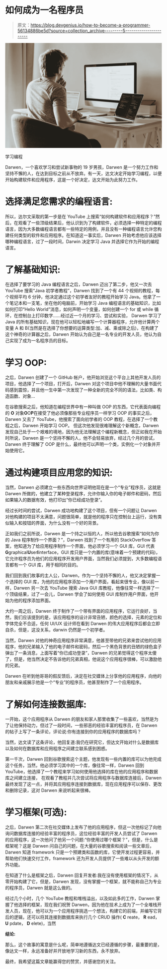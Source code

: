 # 如何成为一名程序员

> 原文：<https://blog.devgenius.io/how-to-become-a-programmer-56134886be5d?source=collection_archive---------5----------------------->

![](img/3aa04bf6e847d1fede19f14a316350f1.png)

学习编程

Darwen，一个喜欢学习和尝试新事物的 19 岁男孩，Darwen 是一个努力工作和坚持不懈的人，在达到目标之前从不放弃。有一天，达文决定开始学习编程，以便开始构建软件和应用程序，这是一个好决定，达文开始为此努力工作。

# 选择满足您需求的编程语言:

所以，达尔文采取的第一步是在 YouTube 上搜索“如何构建软件和应用程序？”然后，在观看了一些顶级结果后，他认识到为了构建软件，必须选择一种特定的编程语言，因为大多数编程语言都有一些特定的用例，并且没有一种编程语言允许您构建任何类型的软件和应用程序。在知道这一事实后，Darwen 开始考虑他应该选择哪种编程语言，过了一段时间，Darwin 决定学习 Java 并选择它作为开始的编程语言。

# 了解基础知识:

在选择了要学习的 Java 编程语言之后，Darwen 迈出了第二步，他又一次去 YouTube 搜索“Java 初学者教程”，Darwen 找到了一个有 44 个视频的教程，每个视频平均 6 分钟，他决定通过这个初学者友好的教程开始学习 Java。他拿了一个笔记本和一支笔，坐在他的电脑前，开始学习 Java 编程语言的基础知识，比如如何打印“Hello World”消息，如何声明一个变量，如何创建一个 for 或 while 循环，在控制台上打印数字……经过近一个月的学习、尝试和实验， Darwen 学习了 Java 的所有基础知识，现在他可以轻松地编写一个计算器程序，允许他计算两个变量 A 和 B(当然是在选择了你想要的运算类型:加、减、乘或除之后)，在构建了这个神奇的计算器之后，Darwen 开始认为自己是一名专业的开发人员，他认为自己实现了成为一名程序员的目标。

# 学习 OOP:

之后，Darwen 创建了一个 GitHub 帐户，他开始浏览这个平台上其他开发人员的项目，他选择了一个项目，打开后，Darwen 对这个项目中他不理解的大量书面代码感到震惊，并且他一生中第一次发现了一种全新的完全不同的语法，比如类、构造函数、对象…

在谷歌搜索之后，他知道在编程世界中有一种叫做 OOP 的东西，它代表面向编程的 **O** 对象**O**O**P**在接受了他必须像那些专业程序员一样学习 OOP 的事实之后，Darwen 又去了 YouTube，他搜索了面向初学者的 OOP 教程，在选择了一个教程之后，Darwen 开始学习 OOP。 但这次他发现很难理解这个新概念，Darwen 发现自己处于一个艰难的境地，因为他无法理解这个编程新概念，但正如我在开始时所说，Darwen 是一个坚持不懈的人，他不会轻易放弃，经过几个月的尝试，Darwen 终于理解了 OOP 是什么，最终他可以声明一个类，实例化一个对象并开始使用它。

# 通过构建项目应用您的知识:

当然，Darwen 必须建立一些东西向世界证明他现在是一个“专业”程序员，这就是 Darwen 所做的，他建立了某种登录程序，允许你输入你的电子邮件和密码，然后如果输入的数据有效，他打印出“你已经成功登录”。

经过长时间的尝试，Darwen 成功地构建了这个项目，但有一个问题让 Darwen 对他构建的项目不太满意，问题很简单，就是他的程序只在控制台上运行，没有类似输入和按钮的界面，为什么没有一个好的背景。

正如我们之前所说，Darwen 是一个持之以恒的人，所以他去谷歌搜索“如何为你的 Java 程序制作一个界面？”，Darwen 找到了一个有用的 StackOverflow 答案，他知道为了给应用程序制作一个界面，他必须学习一个 GUI 库，GUI 代表**G**graphical**U**ser**I**interface，GUI 库只是一个内置的库(意味着一个预建的代码)，它允许程序员为他们的应用程序开发用户界面，当然我们必须提到，大多数编程语言都有一个 GUI 库，用于相同的目的。

我们回到我们故事的主人公，Darwen，作为一个坚持不懈的人，他又决定掌握一个选择的 GUI 库，为他的应用程序添加一个用户界面，看起来很专业，像以前一样，Darwen 另一次去 YouTube 搜索 Java GUI 库教程，他像往常一样选择了一个顶级结果，过了一会儿，Darwen 学会了如何使用 GUI 库制作用户界面，他开始为他的程序添加界面。

大约一周之后，Darwen 终于制作了一个带有界面的应用程序，它运行良好，当然，我们应该提到的是，该应用程序的设计非常丑陋，颜色的选择，元素的定位和字体完全不合适，任何 UI/UX 设计师在看到 Darwen 的伟大应用程序后都会立即自杀，但是，这没关系，darwin 仍然是一个初学者。

当然，Darwen 对他的神奇应用程序非常满意，他甚至带他的兄弟来尝试他的应用程序，他的兄弟输入了他的电子邮件和密码，然后一个黑色背景的丑陋的绿色盒子弹出了一条消息，上面写着“你已成功登录”，Darwen 的兄弟觉得这个程序太傻了，但是，他当然决定不告诉他的兄弟真相，他说这个应用程序很棒，可以激励他的兄弟。

Darwen 在听到他哥哥的假反馈后，决定在社交媒体上分享他的应用程序，向他的朋友和亲戚展示他是一个“专业”的程序员，他甚至制作了一个应用程序。

# 了解如何连接数据库:

一开始，这个应用程序从 Darwen 的朋友和家人那里收集了一些喜欢，当然是为了让他保持动力，但过了一段时间，一些邪恶的经验丰富的程序员，在 Darwen 的帖子上写了一条评论，评论说:你有连接到你的应用程序的数据库吗？

当然，达文读了这条评论，他回复道:我仍在研究它，但达文开始对什么是数据库以及如何在数据库和应用程序之间建立联系感到困惑。

第一千次，Darwen 回到谷歌搜索这个主题，他发现有一些内置的库可以为他完成这个任务，当然，他必须学习其中的一个库，像往常一样，Darwen 回到 YouTube，他选择了一个教程来学习如何使用他选择的库在他的应用程序和数据库之间建立连接， 在观看了教程并几次尝试将应用程序与数据库连接后，Darwen 最终发现了这一点，并将其应用程序连接到数据库，现在应用程序可以保存、更改和删除记录，这对 Darwen 来说听起来很棒。

# 学习框架(可选):

之后，Darwen 第二次在社交媒体上发布了他的应用程序，但这一次他标记了向他询问数据库连接的经验丰富的程序员，这位经验丰富的开发人员尝试了 Darwen 的应用程序，这一次他问了他另一个问题:“你使用过哪个框架？”，但是，什么是框架呢？这是 Darwen 问自己的问题，在大量的谷歌搜索和阅读一些文章后，Darwen 知道 framework 只是一个预建类和函数的库，它使开发过程更容易，并帮助他们快速交付工作，framework 还为开发人员提供了一些难以从头开发的额外功能。

在知道了什么是框架之后，Darwen 回复开发者:我在没有使用框架的情况下，从零开始构建了它，但是，Darwen 发现，没有掌握一个框架，就不能称自己为专业的程序员，Darwen 就是这么做的。

经过几个小时，几个 YouTube 教程和堆栈溢出，以及如此多的工作，Darwen 掌握了他选择的框架，现在我们祝贺 Darwen，因为他在技术上成为了一个全堆栈开发人员，现在，他可以为一个应用程序挑选一个想法，构建它的前端，并编写它背后的逻辑，还可以将其连接到数据库来执行几个 CRUD 操作( **C** reate， **R** ead， **U** pdate， **D** elete)，当然

**结论:**

那么，这个故事的寓意是什么呢，简单地遵循达文已经遵循的步骤，最重要的是，像达文一样，永远准备好并开放地学习新的东西，永不放弃。

最终，我希望这篇文章能赢得您的赞赏，并感谢您的关注。